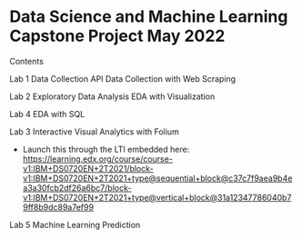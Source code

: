 # Data Science and Machine Learning Capstone Project May 2022

Contents

Lab 1
 Data Collection API
 Data Collection with Web Scraping
 
Lab 2
 Exploratory Data Analysis
 EDA with Visualization
 
Lab 4
 EDA with SQL
 
Lab 3
 Interactive Visual Analytics with Folium
 - Launch this through the LTI embedded here: https://learning.edx.org/course/course-v1:IBM+DS0720EN+2T2021/block-v1:IBM+DS0720EN+2T2021+type@sequential+block@c37c7f9aea9b4ea3a30fcb2df26a6bc7/block-v1:IBM+DS0720EN+2T2021+type@vertical+block@31a12347786040b79ff8b9dc89a7ef99

Lab 5
 Machine Learning Prediction
